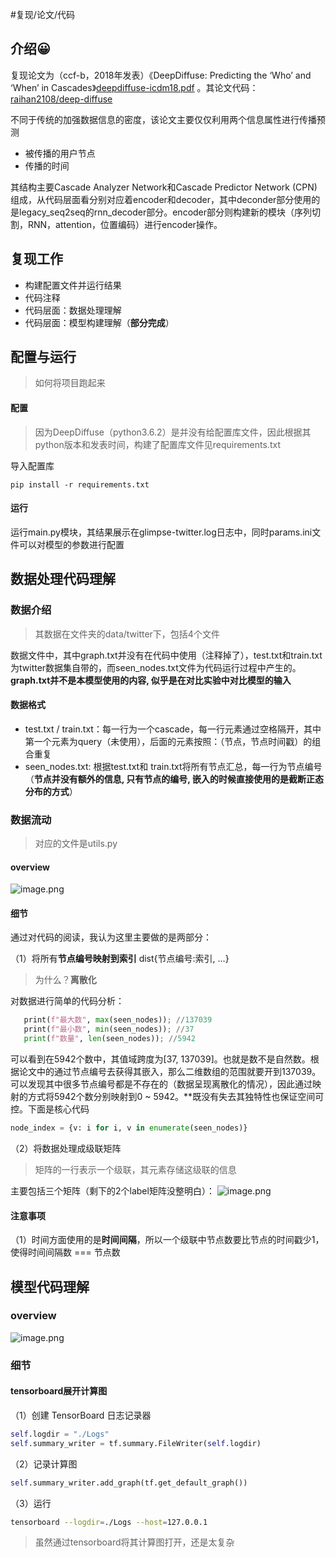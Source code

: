 #复现/论文/代码

## 介绍😀

复现论文为（ccf-b，2018年发表）《DeepDiffuse: Predicting the ‘Who’ and ‘When’  in Cascades》[deepdiffuse-icdm18.pdf](https://faculty.cc.gatech.edu/~badityap/papers/deepdiffuse-icdm18.pdf)  。其论文代码：[raihan2108/deep-diffuse](https://github.com/raihan2108/deep-diffuse)

不同于传统的加强数据信息的密度，该论文主要仅仅利用两个信息属性进行传播预测
- 被传播的用户节点
- 传播的时间

其结构主要Cascade Analyzer Network和Cascade Predictor Network (CPN)组成，从代码层面看分别对应着encoder和decoder，其中deconder部分使用的是legacy_seq2seq的rnn_decoder部分。encoder部分则构建新的模块（序列切割，RNN，attention，位置编码）进行encoder操作。

## 复现工作

- 构建配置文件并运行结果 
- 代码注释
- 代码层面：数据处理理解
- 代码层面：模型构建理解（**部分完成**）

## 配置与运行

> 如何将项目跑起来

#### 配置

> 因为DeepDiffuse（python3.6.2）是并没有给配置库文件，因此根据其python版本和发表时间，构建了配置库文件见requirements.txt

导入配置库

```Shell
pip install -r requirements.txt
```

#### 运行

运行main.py模块，其结果展示在glimpse-twitter.log日志中，同时params.ini文件可以对模型的参数进行配置

## 数据处理代码理解

### 数据介绍

> 其数据在文件夹的data/twitter下，包括4个文件

数据文件中，其中graph.txt并没有在代码中使用（注释掉了），test.txt和train.txt为twitter数据集自带的，而seen_nodes.txt文件为代码运行过程中产生的。**graph.txt并不是本模型使用的内容, 似乎是在对比实验中对比模型的输入**

#### 数据格式

- test.txt / train.txt：每一行为一个cascade，每一行元素通过空格隔开，其中第一个元素为query（未使用），后面的元素按照：（节点，节点时间戳）的组合重复
- seen_nodes.txt: 根据test.txt和 train.txt将所有节点汇总，每一行为节点编号（**节点并没有额外的信息, 只有节点的编号, 嵌入的时候直接使用的是截断正态分布的方式**）

### 数据流动

> 对应的文件是utils.py

#### overview

![image.png](https://cdn.jsdelivr.net/gh/dream-xiaojian/DrawingBed@master/20241025200514.png)

#### 细节

通过对代码的阅读，我认为这里主要做的是两部分：

（1）将所有**节点编号映射到索引** dist{节点编号:索引, ...}

> 为什么？**离散化**

对数据进行简单的代码分析：

```python
   print(f"最大数", max(seen_nodes)); //137039
   print(f"最小数", min(seen_nodes)); //37
   print(f"数量", len(seen_nodes)); //5942
```

 可以看到在5942个数中，其值域跨度为[37, 137039]。也就是数不是自然数。根据论文中的通过节点编号去获得其嵌入，那么二维数组的范围就要开到137039。可以发现其中很多节点编号都是不存在的（数据呈现离散化的情况），因此通过映射的方式将5942个数分别映射到0 ~ 5942。**既没有失去其独特性也保证空间可控。下面是核心代码

```python
node_index = {v: i for i, v in enumerate(seen_nodes)}
```

（2）将数据处理成级联矩阵

> 矩阵的一行表示一个级联，其元素存储这级联的信息

主要包括三个矩阵（剩下的2个label矩阵没整明白）：
 ![image.png](https://cdn.jsdelivr.net/gh/dream-xiaojian/DrawingBed@master/20241025194750.png)
#### 注意事项

（1）时间方面使用的是**时间间隔**，所以一个级联中节点数要比节点的时间戳少1，使得时间间隔数 === 节点数

## 模型代码理解

### overview

![image.png](https://cdn.jsdelivr.net/gh/dream-xiaojian/DrawingBed@master/20241025204711.png)

### 细节

#### tensorboard展开计算图

（1）创建 TensorBoard 日志记录器

```python
self.logdir = "./Logs"
self.summary_writer = tf.summary.FileWriter(self.logdir)
```

（2）记录计算图

```python
self.summary_writer.add_graph(tf.get_default_graph())
```

（3）运行

```bash
tensorboard --logdir=./Logs --host=127.0.0.1   
```

> 虽然通过tensorboard将其计算图打开，还是太复杂





